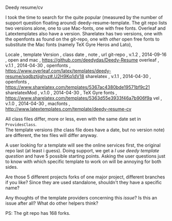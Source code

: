 Deedy resume/cv

I took the time to search for the quite popular (measured by the
number of support question floating around)
deedy-resume-template. The git repo lists two versions alone, one
to use Mac-fonts, one with free fonts. Overleaf and
Latextemplates also have a version. Sharelatex has two versions,
one with the openfonts as found on the git-repo, one with *other*
open free fonts to substitute the Mac fonts (namely TeX Gyre
Heros and Lato),

Locale        , template Version , class date , note           , url
git-repo      , v.1.2            , 2014-09-16 , open and mac   , https://github.com/deedydas/Deedy-Resume
overleaf      , v.1.1            , 2014-04-30 , openfonts      , https://www.overleaf.com/latex/templates/deedy-resume/sqdbztjjghvz#.U2H9Kq1dV18
sharelatex    , v.1.1            , 2014-04-30 , openfonts      , https://www.sharelatex.com/templates/5367ac4380bde19571bf9c21
sharelatexMod , v.1.0            , 2014-04-30 , TeX Gyre fonts , https://www.sharelatex.com/templates/5363d55e3933f46a7b906f9a
vel           , v.1.0            , 2014-04-30 , macfonts       , http://www.latextemplates.com/template/deedy-resume-cv


All class files differ, more or less, even with the same
date set in `ProvidesClass`.  
The template versions (the class file does have a date, but no
version note) are different, the tex files will differ anyway.

A user looking for a template will see the online services first,
the original repo last (at least i guess). Doing support, we get
a *I use deedy template question* and have 5 possible starting
points. Asking the user questions just to know with which
specific template to work on will be annoying for both sides.

Are those 5 different projects forks of one major project,
different branches if you like? Since they are used standalone,
shouldn't they have a specific name? 

Any thoughts of the template providers concerning this *issue*? Is this
an issue after all? What do other helpers think?

PS: The git repo has 168 forks.

